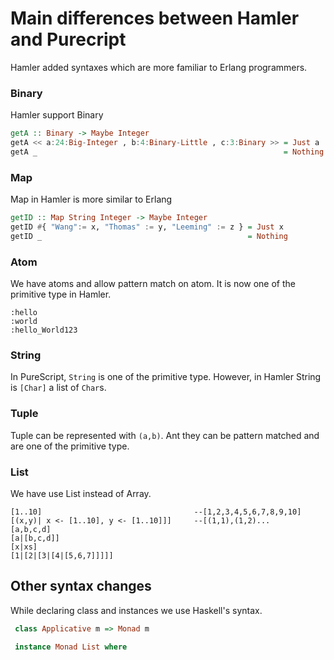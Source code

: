 # Main differences between Hamler and Purecript

Hamler added syntaxes which are more familiar to Erlang programmers.

### Binary

Hamler support Binary

```haskell
getA :: Binary -> Maybe Integer
getA << a:24:Big-Integer , b:4:Binary-Little , c:3:Binary >> = Just a
getA _                                                       = Nothing
```

### Map

Map in Hamler is more similar to Erlang

```haskell
getID :: Map String Integer -> Maybe Integer
getID #{ "Wang":= x, "Thomas" := y, "Leeming" := z } = Just x
getID _                                              = Nothing
```

### Atom

We have atoms and allow pattern match on atom. It is now one of the primitive type in Hamler.

```
:hello
:world
:hello_World123
```

### String

In PureScript, `String` is one of the primitive type. However, in Hamler String is `[Char]` a list of  `Char`s.

### Tuple

Tuple can be represented with `(a,b)`. Ant they can be pattern matched and are one of the primitive type.

### List

We have use List instead of Array.

```
[1..10]                                  --[1,2,3,4,5,6,7,8,9,10]
[(x,y)| x <- [1..10], y <- [1..10]]]     --[(1,1),(1,2)...
[a,b,c,d]
[a|[b,c,d]]
[x|xs]
[1|[2|[3|[4|[5,6,7]]]]]
```



## Other syntax changes

While declaring class and instances we use Haskell's syntax.

```haskell
 class Applicative m => Monad m

 instance Monad List where
```


